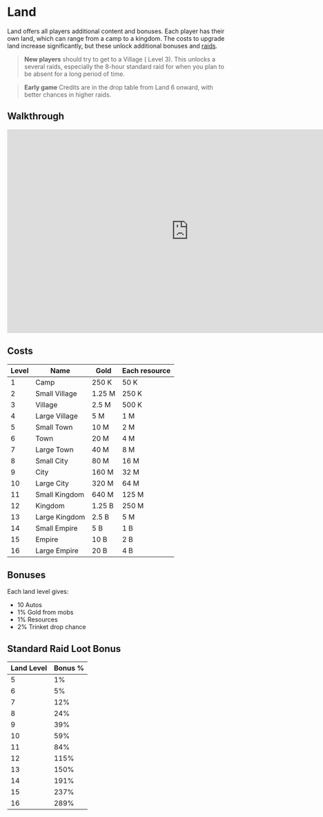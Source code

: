 # Land

Land offers all players additional content and bonuses. Each player has their own land, which can range from a camp to a kingdom. The costs to upgrade land increase significantly, but these unlock additional bonuses and [raids](raids.md).

> **New players** should try to get to a Village ( Level 3). This unlocks a several raids, especially the 8-hour standard raid for when you plan to be absent for a long period of time.

> **Early game** Credits are in the drop table from Land 6 onward, with better chances in higher raids.

## Walkthrough

<iframe width="840" height="472" src="https://www.youtube.com/embed/aCI84kCVElk?start=7" title="YouTube video player" frameborder="0" allow="accelerometer; autoplay; clipboard-write; encrypted-media; gyroscope; picture-in-picture" allowfullscreen></iframe>

## Costs

| Level | Name | Gold | Each resource |
| ----- | ---- | ---- | ----- |
| 1 | Camp | 250 K | 50 K |
| 2 | Small Village | 1.25 M | 250 K |
| 3 | Village | 2.5 M | 500 K |
| 4 | Large Village | 5 M | 1 M |
| 5 | Small Town | 10 M | 2 M |
| 6 | Town | 20 M | 4 M |
| 7 | Large Town | 40 M | 8 M |
| 8 | Small City | 80 M | 16 M |
| 9 | City | 160 M | 32 M |
| 10 | Large City | 320 M | 64 M |
| 11 | Small Kingdom | 640 M | 125 M |
| 12 | Kingdom | 1.25 B | 250 M |
| 13 | Large Kingdom | 2.5 B | 5 M |
| 14 | Small Empire | 5 B | 1 B |
| 15 | Empire | 10 B | 2 B |
| 16 | Large Empire | 20 B | 4 B |

## Bonuses

Each land level gives:

- 10 Autos
- 1% Gold from mobs
- 1% Resources
- 2% Trinket drop chance

## Standard Raid Loot Bonus

| Land Level | Bonus % |
| ---------- | ------- |
| 5 | 1% |
| 6 | 5% |
| 7 | 12% |
| 8 | 24% |
| 9 | 39% |
| 10 | 59% |
| 11 | 84% |
| 12 | 115% |
| 13 | 150% |
| 14 | 191%  |
| 15 | 237% |
| 16 | 289% |